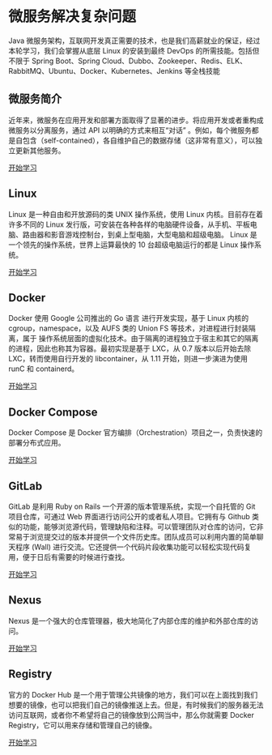 # **微服务解决复杂问题**
Java 微服务架构，互联网开发真正需要的技术，也是我们高薪就业的保证，经过本轮学习，我们会掌握从底层 Linux 的安装到最终 DevOps 的所需技能。包括但不限于 Spring Boot、Spring Cloud、Dubbo、Zookeeper、Redis、ELK、RabbitMQ、Ubuntu、Docker、Kubernetes、Jenkins 等全栈技能

## **微服务简介**
近年来，微服务在应用开发和部署方面取得了显著的进步。将应用开发或者重构成微服务以分离服务，通过 API 以明确的方式来相互“对话” 。例如，每个微服务都是自包含（self-contained），各自维护自己的数据存储（这非常有意义），可以独立更新其他服务。

[开始学习](/zh/gengxin)

## **Linux**
Linux 是一种自由和开放源码的类 UNIX 操作系统，使用 Linux 内核。目前存在着许多不同的 Linux 发行版，可安装在各种各样的电脑硬件设备，从手机、平板电脑、路由器和影音游戏控制台，到桌上型电脑，大型电脑和超级电脑。 Linux 是一个领先的操作系统，世界上运算最快的 10 台超级电脑运行的都是 Linux 操作系统。

[开始学习](/zh/gengxin)

## **Docker**
Docker 使用 Google 公司推出的 Go 语言 进行开发实现，基于 Linux 内核的 cgroup，namespace，以及 AUFS 类的 Union FS 等技术，对进程进行封装隔离，属于 操作系统层面的虚拟化技术。由于隔离的进程独立于宿主和其它的隔离的进程，因此也称其为容器。最初实现是基于 LXC，从 0.7 版本以后开始去除 LXC，转而使用自行开发的 libcontainer，从 1.11 开始，则进一步演进为使用 runC 和 containerd。

[开始学习](/zh/gengxin)

## **Docker Compose**
Docker Compose 是 Docker 官方编排（Orchestration）项目之一，负责快速的部署分布式应用。

[开始学习](/zh/gengxin)

## **GitLab**
GitLab 是利用 Ruby on Rails 一个开源的版本管理系统，实现一个自托管的 Git 项目仓库，可通过 Web 界面进行访问公开的或者私人项目。它拥有与 Github 类似的功能，能够浏览源代码，管理缺陷和注释。可以管理团队对仓库的访问，它非常易于浏览提交过的版本并提供一个文件历史库。团队成员可以利用内置的简单聊天程序 (Wall) 进行交流。它还提供一个代码片段收集功能可以轻松实现代码复用，便于日后有需要的时候进行查找。

[开始学习](/zh/gengxin)

## **Nexus**
Nexus 是一个强大的仓库管理器，极大地简化了内部仓库的维护和外部仓库的访问。

[开始学习](/zh/gengxin)

## **Registry**
官方的 Docker Hub 是一个用于管理公共镜像的地方，我们可以在上面找到我们想要的镜像，也可以把我们自己的镜像推送上去。但是，有时候我们的服务器无法访问互联网，或者你不希望将自己的镜像放到公网当中，那么你就需要 Docker Registry，它可以用来存储和管理自己的镜像。

[开始学习](/zh/gengxin/)